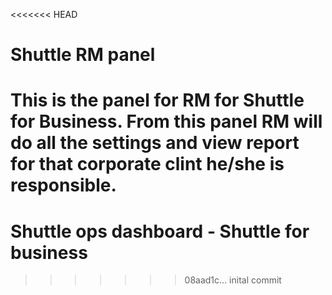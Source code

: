 <<<<<<< HEAD
# Shuttle RM panel 

This is the panel for RM for Shuttle for Business. From this panel RM will do all the settings and view report for that corporate clint he/she is responsible.
=======
# Shuttle ops dashboard - Shuttle for business 

>>>>>>> 08aad1c... inital commit
